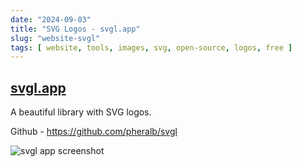 ```yaml
---
date: "2024-09-03"
title: "SVG Logos - svgl.app"
slug: "website-svgl"
tags: [ website, tools, images, svg, open-source, logos, free ]
---
```




## [svgl.app][1]

A beautiful library with SVG logos.

Github - https://github.com/pheralb/svgl

![svgl app screenshot][2]



  [1]: https://svgl.app/
  [2]: https://github.com/pheralb/svgl/raw/main/static/images/readme.png
